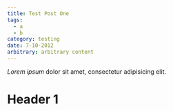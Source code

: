 ```yaml
---
title: Test Post One
tags:
  - a
  - b
category: testing
date: 7-10-2012
arbitrary: arbitrary content
---
```


*Lorem ipsum* dolor sit amet, consectetur adipisicing elit.

# Header 1 #
